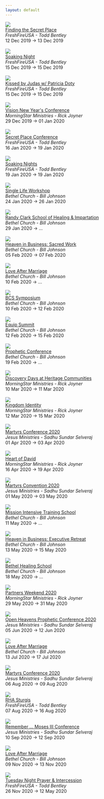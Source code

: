 ```yaml
---
layout: default
---
```


<div class='event-row'><div class='event column'><a target='_blank' href='http://www.freshfireusa.com/events/view/1031-Finding-the-Secret-Place'><img src='http://app.everlightcms.com/assets/49/images/tbr.png'></a><br><a target='_blank' href='http://www.freshfireusa.com/events/view/1031-Finding-the-Secret-Place'>Finding the Secret Place</a><br><i>FreshFireUSA - Todd Bentley</i><br>12 Dec 2019 -> 13 Dec 2019<br><br></div><div class='event column'><a target='_blank' href='http://www.freshfireusa.com/events/view/1033-Soaking-Night'><img src='http://app.everlightcms.com/assets/49/images/12.15_.19_.png'></a><br><a target='_blank' href='http://www.freshfireusa.com/events/view/1033-Soaking-Night'>Soaking Night</a><br><i>FreshFireUSA - Todd Bentley</i><br>15 Dec 2019 -> 15 Dec 2019<br><br></div></div><div class='event-row'><div class='event column'><a target='_blank' href='http://www.freshfireusa.com/events/view/1035-Kissed-by-Judas-w-Patricia-Doty'><img src='http://app.everlightcms.com/assets/49/images/patricia.png'></a><br><a target='_blank' href='http://www.freshfireusa.com/events/view/1035-Kissed-by-Judas-w-Patricia-Doty'>Kissed by Judas w/ Patricia Doty</a><br><i>FreshFireUSA - Todd Bentley</i><br>15 Dec 2019 -> 15 Dec 2019<br><br></div><div class='event column'><a target='_blank' href='https://mstarevents.com/vision2019'><img src='https://www.morningstarministries.org/sites/prod.morningstarministries.org/files/event-images/Vision%20Square.jpg'></a><br><a target='_blank' href='https://mstarevents.com/vision2019'>Vision New Year's Conference</a><br><i>MorningStar Ministries - Rick Joyner</i><br>29 Dec 2019 -> 01 Jan 2020<br><br></div></div><div class='event-row'><div class='event column'><a target='_blank' href='http://www.freshfireusa.com/events/view/921-Secret-Place-Conference'><img src='http://app.everlightcms.com/assets/49/images/spconfrence.png'></a><br><a target='_blank' href='http://www.freshfireusa.com/events/view/921-Secret-Place-Conference'>Secret Place Conference</a><br><i>FreshFireUSA - Todd Bentley</i><br>16 Jan 2020 -> 19 Jan 2020<br><br></div><div class='event column'><a target='_blank' href='http://www.freshfireusa.com/events/view/1030-Soaking-Nights'><img src='http://app.everlightcms.com/assets/49/images/10.13_.19_1_.png'></a><br><a target='_blank' href='http://www.freshfireusa.com/events/view/1030-Soaking-Nights'>Soaking Nights</a><br><i>FreshFireUSA - Todd Bentley</i><br>19 Jan 2020 -> 19 Jan 2020<br><br></div></div><div class='event-row'><div class='event column'><a target='_blank' href='https://www.bethel.com/events/slwjan2020/'><img src='https://www.bethel.com/content/uploads/2019/11/SingleLifeWorskhop-Thumbnail1-599x439.jpg'></a><br><a target='_blank' href='https://www.bethel.com/events/slwjan2020/'>Single Life Workshop</a><br><i>Bethel Church - Bill Johnson</i><br>24 Jan 2020 -> 26 Jan 2020<br><br></div><div class='event column'><a target='_blank' href='https://www.bethel.com/events/randyclark2020/'><img src='https://www.bethel.com/content/uploads/2019/10/2019-RandyClarkHealingSchool-BethelcomThumb-600x440-599x439.jpg'></a><br><a target='_blank' href='https://www.bethel.com/events/randyclark2020/'>Randy Clark School of Healing & Impartation</a><br><i>Bethel Church - Bill Johnson</i><br>29 Jan 2020 -> ...<br><br></div></div><div class='event-row'><div class='event column'><a target='_blank' href='https://www.bethel.com/events/sacredwork/'><img src='https://www.bethel.com/content/uploads/2019/10/SacredWork2020-thumb-599x439.jpg'></a><br><a target='_blank' href='https://www.bethel.com/events/sacredwork/'>Heaven in Business: Sacred Work</a><br><i>Bethel Church - Bill Johnson</i><br>05 Feb 2020 -> 07 Feb 2020<br><br></div><div class='event column'><a target='_blank' href='https://www.bethel.com/events/lamfeb/'><img src='https://www.bethel.com/content/uploads/2019/12/LoveAfterMarriage2019-eventthumbnail-599x439.jpg'></a><br><a target='_blank' href='https://www.bethel.com/events/lamfeb/'>Love After Marriage</a><br><i>Bethel Church - Bill Johnson</i><br>10 Feb 2020 -> ...<br><br></div></div><div class='event-row'><div class='event column'><a target='_blank' href='https://www.bethel.com/events/symposium/'><img src='https://www.bethel.com/content/uploads/2019/10/BCSthumb-599x599.jpg'></a><br><a target='_blank' href='https://www.bethel.com/events/symposium/'>BCS Symposium</a><br><i>Bethel Church - Bill Johnson</i><br>10 Feb 2020 -> 12 Feb 2020<br><br></div><div class='event column'><a target='_blank' href='https://www.bethel.com/events/equipsummit/'><img src='https://www.bethel.com/content/uploads/2019/10/EquipSummit2020thumb-599x439.jpg'></a><br><a target='_blank' href='https://www.bethel.com/events/equipsummit/'>Equip Summit</a><br><i>Bethel Church - Bill Johnson</i><br>12 Feb 2020 -> 15 Feb 2020<br><br></div></div><div class='event-row'><div class='event column'><a target='_blank' href='https://www.bethel.com/events/prophetic/'><img src='https://www.bethel.com/content/uploads/2019/09/2020-PropheticConference-EventThumbnail-1-599x439.jpg'></a><br><a target='_blank' href='https://www.bethel.com/events/prophetic/'>Prophetic Conference</a><br><i>Bethel Church - Bill Johnson</i><br>19 Feb 2020 -> ...<br><br></div><div class='event column'><a target='_blank' href='https://www.heritagecommunities.org/'><img src='https://www.morningstarministries.org/sites/prod.morningstarministries.org/files/event-images/Discovery%20Weekend%202019%20600x%20600.jpg'></a><br><a target='_blank' href='https://www.heritagecommunities.org/'>Discovery Days at Heritage Communities</a><br><i>MorningStar Ministries - Rick Joyner</i><br>10 Mar 2020 -> 11 Mar 2020<br><br></div></div><div class='event-row'><div class='event column'><a target='_blank' href='https://mstarevents.com/50plus'><img src='https://www.morningstarministries.org/sites/prod.morningstarministries.org/files/event-images/5020%20SM%20Square.jpg'></a><br><a target='_blank' href='https://mstarevents.com/50plus'>Kingdom Identity</a><br><i>MorningStar Ministries - Rick Joyner</i><br>12 Mar 2020 -> 15 Mar 2020<br><br></div><div class='event column'><a target='_blank' href='img/meet/MartyrsConference_2020_Indonesias.jpg'><img src='https://www.jesusministries.org/img/meet/IMC.png'></a><br><a target='_blank' href='img/meet/MartyrsConference_2020_Indonesias.jpg'>Martyrs Conference 2020</a><br><i>Jesus Ministries - Sadhu Sundar Selveraj</i><br>01 Apr 2020 -> 03 Apr 2020<br><br></div></div><div class='event-row'><div class='event column'><a target='_blank' href='https://mstarevents.com/heartofdavid'><img src='https://www.morningstarministries.org/sites/prod.morningstarministries.org/files/event-images/HOD%20SM%20Square.jpg'></a><br><a target='_blank' href='https://mstarevents.com/heartofdavid'>Heart of David</a><br><i>MorningStar Ministries - Rick Joyner</i><br>16 Apr 2020 -> 19 Apr 2020<br><br></div><div class='event column'><a target='_blank' href='http://www.jesusministries.org/itinerary.php'><img src='https://www.jesusministries.org/img/meet/UPE.jpg'></a><br><a target='_blank' href='http://www.jesusministries.org/itinerary.php'>Martyrs Convention 2020</a><br><i>Jesus Ministries - Sadhu Sundar Selveraj</i><br>01 May 2020 -> 03 May 2020<br><br></div></div><div class='event-row'><div class='event column'><a target='_blank' href='https://www.bethel.com/events/mission-intensive-training-school-2/'><img src='https://www.bethel.com/content/uploads/2019/09/2019-MissionsIntensiveTraining-BethelEventThumb-600x440-599x439.jpg'></a><br><a target='_blank' href='https://www.bethel.com/events/mission-intensive-training-school-2/'>Mission Intensive Training School</a><br><i>Bethel Church - Bill Johnson</i><br>11 May 2020 -> ...<br><br></div><div class='event column'><a target='_blank' href='https://www.bethel.com/events/hibspringretreat/'><img src='https://www.bethel.com/content/uploads/2019/11/Executive-Retreat-Spring-2020-thumb-599x439.jpg'></a><br><a target='_blank' href='https://www.bethel.com/events/hibspringretreat/'>Heaven in Business: Executive Retreat</a><br><i>Bethel Church - Bill Johnson</i><br>13 May 2020 -> 15 May 2020<br><br></div></div><div class='event-row'><div class='event column'><a target='_blank' href='https://www.bethel.com/events/bethelhealingschool/'><img src='https://www.bethel.com/content/uploads/2019/12/BethelHealingSchool2020-thumb-599x439.jpg'></a><br><a target='_blank' href='https://www.bethel.com/events/bethelhealingschool/'>Bethel Healing School</a><br><i>Bethel Church - Bill Johnson</i><br>18 May 2020 -> ...<br><br></div><div class='event column'><a target='_blank' href='https://mstarevents.com/pw20'><img src='https://www.morningstarministries.org/sites/prod.morningstarministries.org/files/event-images/Partner%202020%20eBlast%20600x%20600.jpg'></a><br><a target='_blank' href='https://mstarevents.com/pw20'>Partners Weekend 2020</a><br><i>MorningStar Ministries - Rick Joyner</i><br>29 May 2020 -> 31 May 2020<br><br></div></div><div class='event-row'><div class='event column'><a target='_blank' href='http://www.jesusministries.org/itinerary.php'><img src='https://www.jesusministries.org/img/meet/UPE.jpg'></a><br><a target='_blank' href='http://www.jesusministries.org/itinerary.php'>Open Heavens Prophetic Conference 2020</a><br><i>Jesus Ministries - Sadhu Sundar Selveraj</i><br>05 Jun 2020 -> 12 Jun 2020<br><br></div><div class='event column'><a target='_blank' href='https://www.bethel.com/events/lamjuly/'><img src='https://www.bethel.com/content/uploads/2019/12/LoveAfterMarriage2019-eventthumbnail-599x439.jpg'></a><br><a target='_blank' href='https://www.bethel.com/events/lamjuly/'>Love After Marriage</a><br><i>Bethel Church - Bill Johnson</i><br>13 Jul 2020 -> 17 Jul 2020<br><br></div></div><div class='event-row'><div class='event column'><a target='_blank' href='https://www.barrettinternationalministries.org/upcoming-events'><img src='https://www.jesusministries.org/img/meet/Americas.jpg'></a><br><a target='_blank' href='https://www.barrettinternationalministries.org/upcoming-events'>Martyrs Conference 2020</a><br><i>Jesus Ministries - Sadhu Sundar Selveraj</i><br>06 Aug 2020 -> 09 Aug 2020<br><br></div><div class='event column'><a target='_blank' href='http://www.freshfireusa.com/events/view/1022-RHA-Sturgis'><img src='http://app.everlightcms.com/assets/49/images/sturgis_.jpg'></a><br><a target='_blank' href='http://www.freshfireusa.com/events/view/1022-RHA-Sturgis'>RHA Sturgis</a><br><i>FreshFireUSA - Todd Bentley</i><br>07 Aug 2020 -> 16 Aug 2020<br><br></div></div><div class='event-row'><div class='event column'><a target='_blank' href='http://www.jesusministries.org/itinerary.php'><img src='https://www.jesusministries.org/img/meet/UPE.jpg'></a><br><a target='_blank' href='http://www.jesusministries.org/itinerary.php'>Remember ... Moses III Conference</a><br><i>Jesus Ministries - Sadhu Sundar Selveraj</i><br>10 Sep 2020 -> 12 Sep 2020<br><br></div><div class='event column'><a target='_blank' href='https://www.bethel.com/events/lamnov/'><img src='https://www.bethel.com/content/uploads/2019/12/LoveAfterMarriage2019-eventthumbnail-599x439.jpg'></a><br><a target='_blank' href='https://www.bethel.com/events/lamnov/'>Love After Marriage</a><br><i>Bethel Church - Bill Johnson</i><br>09 Nov 2020 -> 13 Nov 2020<br><br></div></div><div class='event-row'><div class='event column'><a target='_blank' href='http://www.freshfireusa.com/events/view/1032-Tuesday-Night-Prayer-Intercession'><img src='http://app.everlightcms.com/assets/49/images/prayer_service_wide_t.jpg'></a><br><a target='_blank' href='http://www.freshfireusa.com/events/view/1032-Tuesday-Night-Prayer-Intercession'>Tuesday Night Prayer & Intercession</a><br><i>FreshFireUSA - Todd Bentley</i><br>26 Nov 2020 -> 12 May 2020<br><br></div>